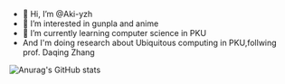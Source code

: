 - 👋 Hi, I’m @Aki-yzh
- 👀 I’m interested in gunpla and anime
- 🌱 I’m currently learning computer science in PKU
- And I'm doing research about Ubiquitous computing in PKU,follwing prof. Daqing Zhang

![Anurag's GitHub stats](https://github-readme-stats.vercel.app/api?username=Aki-yzh&show_icons=true&theme=radical)
<!---
yzh1102/yzh1102 is a ✨ special ✨ repository because its `README.md` (this file) appears on your GitHub profile.
You can click the Preview link to take a look at your changes.
--->
